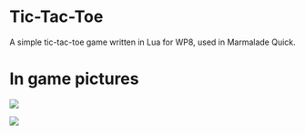 # Tic-Tac-Toe
A simple tic-tac-toe game written in Lua for WP8, used in Marmalade Quick.


# In game pictures
![](https://cloud.githubusercontent.com/assets/9111908/8442133/1bdf9550-1f7d-11e5-85d4-fd68b784a91d.png)


![](https://cloud.githubusercontent.com/assets/9111908/8442135/1f39db66-1f7d-11e5-81b0-c00dbff44dce.png)

